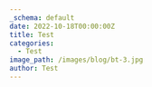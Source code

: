 ```yaml
---
_schema: default
date: 2022-10-18T00:00:00Z
title: Test
categories:
  - Test
image_path: /images/blog/bt-3.jpg
author: Test
---
```

